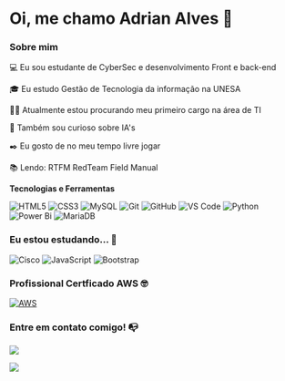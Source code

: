 
# Oi, me chamo Adrian Alves 👋

### Sobre mim

💻 Eu sou estudante de CyberSec e desenvolvimento Front e back-end


🎓 Eu estudo Gestão de Tecnologia da informação na UNESA

👩‍💻 Atualmente estou procurando meu primeiro cargo na área de TI

🔎 Também sou curioso sobre IA's

✒️ Eu gosto de no meu tempo livre jogar

📚 Lendo: RTFM RedTeam Field Manual



**Tecnologias e Ferramentas**

![HTML5](https://img.shields.io/badge/html5-%23E34F26.svg?style=for-the-badge&logo=html5&logoColor=white)
![CSS3](https://img.shields.io/badge/css3-%231572B6.svg?style=for-the-badge&logo=css3&logoColor=white)
![MySQL](https://img.shields.io/badge/mysql-%2300f.svg?style=for-the-badge&logo=mysql&logoColor=white)
![Git](https://img.shields.io/badge/git-%23F05033.svg?style=for-the-badge&logo=git&logoColor=white)
![GitHub](https://img.shields.io/badge/github-%23121011.svg?style=for-the-badge&logo=github&logoColor=white)
![VS Code](https://img.shields.io/badge/VS%20Code-0078d7.svg?style=for-the-badge&logo=visual-studio-code&logoColor=white)
![Python](https://img.shields.io/badge/python-3670A0?style=for-the-badge&logo=python&logoColor=ffdd54)
![Power Bi](https://img.shields.io/badge/power_bi-F2C811?style=for-the-badge&logo=powerbi&logoColor=black)
![MariaDB](https://img.shields.io/badge/MariaDB-003545?style=for-the-badge&logo=mariadb&logoColor=white)

### Eu estou estudando... 🧩
![Cisco](https://img.shields.io/badge/cisco-%23049fd9.svg?style=for-the-badge&logo=cisco&logoColor=black)
![JavaScript](https://img.shields.io/badge/javascript-%23323330.svg?style=for-the-badge&logo=javascript&logoColor=%23F7DF1E)
![Bootstrap](https://img.shields.io/badge/bootstrap-%238511FA.svg?style=for-the-badge&logo=bootstrap&logoColor=white)

### Profissional Certficado AWS 🤓
[![AWS](https://img.shields.io/badge/AWS-%23FF9900.svg?style=for-the-badge&logo=amazon-aws&logoColor=white)](https://www.credly.com/badges/25d07515-a62b-46c4-bd5e-18281d52a674/linked_in_profile)


### Entre em contato comigo! 📭
<div>
<a href="https://instagram.com/alveszadrian" target="_blank"><img src="https://img.shields.io/badge/-Instagram-%23E4405F?style=for-the-badge&logo=instagram&logoColor=white" target="_blank"></a>

<a href="https://www.linkedin.com/in/adrian-alves-927b8714a" target="_blank"><img src="https://img.shields.io/badge/-LinkedIn-%230077B5?style=for-the-badge&logo=linkedin&logoColor=white" target="_blank"></a>
</div>
